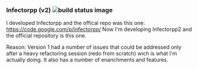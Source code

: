 ### Infectorpp (v2) ![build status image](https://travis-ci.org/Darelbi/Infectorpp.svg?branch=master)

I developed Infectorpp and the offical repo was this one: https://code.google.com/p/infectorpp/
Now I'm developing Infectorpp2 and the official repository is this one. 

Reason:
Version 1 had a number of issues that could be addressed only after a heavy refactoring session (redo from scratch) wich is what I'm actually doing. It also has a number of enanchments and features.
